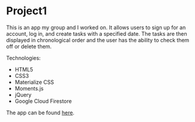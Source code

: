# Project1

This is an app my group and I worked on. It allows users to sign up for an account, log in, and create tasks with a specified date. The tasks are then displayed in chronological order and the user has the ability to check them off or delete them.

Technologies:
* HTML5
* CSS3
* Materialize CSS
* Moments.js
* jQuery
* Google Cloud Firestore

The app can be found [here](https://rasenin.github.io/Project1).
